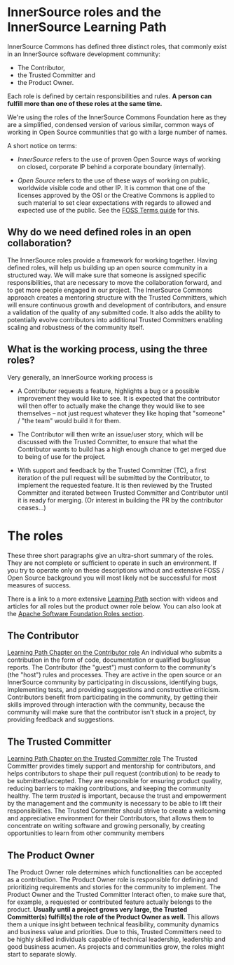 # InnerSource roles and the InnerSource Learning Path
InnerSource Commons has defined three distinct roles, that commonly exist in an InnerSource software development community: 

- The Contributor, 
- the Trusted Committer and 
- the Product Owner. 

Each role is defined by certain responsibilities and rules. **A person can fulfill more than one of these roles at the same time.** 

We're using the roles of the InnerSource Commons Foundation here as they are a simplified, condensed version of various similar, common ways of working in Open Source communities that go with a large number of names. 

A short notice on terms: 

- *InnerSource* refers to the use of proven Open Source ways of working on closed, corporate IP behind a corporate boundary (internally). 

- *Open Source* refers to the use of these ways of working on public, worldwide visible code and other IP. It is common that one of the licenses approved by the OSI or the Creative Commons is applied to such material to set clear expectations with regards to allowed and expected use of the public. See the [FOSS Terms guide](https://github.com/project-origin/origin-collaboration/blob/main/guides/FOSS-terms-guide/01-FOSS-Terms-Intro-TOC.md) for this.

## Why do we need defined roles in an open collaboration?

The InnerSource roles provide a framework for working together. Having defined roles, will help us building up an open source community in a structured way. We will make sure that someone is assigned specific responsibilities, that are necessary to move the collaboration forward, and to get more people engaged in our project. The InnerSource Commons approach creates a mentoring structure with the Trusted Committers, which will ensure continuous growth and development of contributors, and ensure a validation of the quality of any submitted code. It also adds the ability to potentially evolve contributors into additional Trusted Committers enabling scaling and robustness of the community itself.

## What is the working process, using the three roles? 

Very generally, an InnerSource working process is

- A Contributor requests a feature, highlights a bug or a possible improvement they would like to see. It is expected that the contributor will then offer to actually make the change they would like to see themselves – not just request whatever they like hoping that "someone" / "the team" would build it for them.
- The Contributor will then write an issue/user story, which will be discussed with the Trusted Committer, to ensure that what the Contributor wants to build has a high enough chance to get merged due to being of use for the project.  	

- With support and feedback by the Trusted Committer (TC), a first iteration of the  pull request will be submitted by the Contributor, to implement the requested feature. It is then reviewed by the Trusted Committer and iterated between Trusted Committer and Contributor until it is ready for merging. (Or interest in building the PR by the contributor ceases...)

# The roles
These three short paragraphs give an ultra-short summary of the roles. 
They are not complete or sufficient to operate in such an environment. If you try to operate only on these descriptions without and extensive FOSS / Open Source background you will most likely not be successful for most measures of success.

There is a link to a more extensive  [Learning Path](https://innersourcecommons.org/learn/learning-path/) section with videos and articles for all roles but the product owner role below.
You can also look at the [Apache Software Foundation Roles section](https://www.apache.org/foundation/how-it-works.html#roles).

## The Contributor
[Learning Path Chapter on the Contributor role](https://innersourcecommons.org/learn/learning-path/contributor/)
An individual who submits a contribution in the form of code, documentation or qualified bug/issue reports. The Contributor (the "guest") must conform to the community's (the "host") rules and processes. 
They are active in the open source or an InnerSource community by participating in discussions,  identifying bugs, implementing tests, and providing suggestions and constructive criticism. Contributors benefit from participating in the community, by getting their skills improved through interaction with the community, because the community will make sure that the contributor isn't stuck in a project, by providing feedback and suggestions.   

## The Trusted Committer
[Learning Path Chapter on the Trusted Committer role](https://innersourcecommons.org/learn/learning-path/trusted-committer/)
The Trusted Committer provides timely support and mentorship for contributors, and helps contributors to shape their pull request (contribution) to be ready to be submitted/accepted.
They are responsible for ensuring product quality, reducing barriers to making contributions, and keeping the community healthy. 
The term *trusted* is important, because the trust and empowerment by the management and the community is necessary to be able to lift their responsibilities. The Trusted Committer should strive to create a welcoming and appreciative environment for their Contributors, that allows them to concentrate on writing software and growing personally, by creating opportunities to learn from other community members

## The Product Owner
The Product Owner role determines which functionalities can be accepted as a contribution. The Product Owner role is responsible for defining and prioritizing requirements and stories for the community to implement. The Product Owner and the Trusted Committer Interact often, to make sure that, for example, a requested or contributed feature actually belongs to the product. 
**Usually until a project grows very large, the Trusted Committer(s) fulfill(s) the role of the Product Owner as well.** This allows them a unique insight between technical feasibility, community dynamics and business value and priorities. Due to this, Trusted Committers need to be highly skilled individuals capable of technical leadership, leadership and good business acumen. As projects and communities grow, the roles might start to separate slowly.
